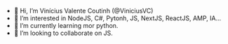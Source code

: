 - 👋 Hi, I’m Vinícius Valente Coutinh (@ViniciusVC)
- 👀 I’m interested in NodeJS, C#, Pytonh, JS, NextJS, ReactJS, AMP, IA...
- 🌱 I’m currently learning mor python.
- 💞️ I’m looking to collaborate on JS.

<!---
ViniciusVC/ViniciusVC is a ✨ special ✨ repository because its `README.md` (this file) appears on your GitHub profile.
--->
